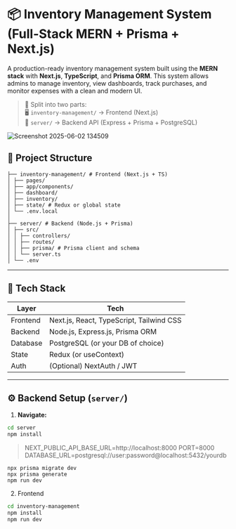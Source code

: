 # 📦 Inventory Management System (Full-Stack MERN + Prisma + Next.js)

A production-ready inventory management system built using the **MERN stack** with **Next.js**, **TypeScript**, and **Prisma ORM**. This system allows admins to manage inventory, view dashboards, track purchases, and monitor expenses with a clean and modern UI.

> 🚀 Split into two parts:  
> 🖥️ `inventory-management/` → Frontend (Next.js)  
> 🔧 `server/` → Backend API (Express + Prisma + PostgreSQL)


![Screenshot 2025-06-02 134509](https://github.com/user-attachments/assets/f6cb99a5-9110-45b9-9130-afd1461e93e0)


## 📁 Project Structure
```
├── inventory-management/ # Frontend (Next.js + TS)
│ ├── pages/
│ ├── app/components/
│ ├── dashboard/
│ ├── inventory/
│ ├── state/ # Redux or global state
│ └── .env.local
│
├── server/ # Backend (Node.js + Prisma)
│ ├── src/
│ │ ├── controllers/
│ │ ├── routes/
│ │ ├── prisma/ # Prisma client and schema
│ │ └── server.ts
│ └── .env
```

---

## 🧰 Tech Stack

| Layer     | Tech                                      |
|-----------|-------------------------------------------|
| Frontend  | Next.js, React, TypeScript, Tailwind CSS  |
| Backend   | Node.js, Express.js, Prisma ORM           |
| Database  | PostgreSQL (or your DB of choice)         |
| State     | Redux (or useContext)                     |
| Auth      | (Optional) NextAuth / JWT                 |

---

## ⚙️ Backend Setup (`server/`)

1. **Navigate:**

```bash
cd server
npm install
```
> NEXT_PUBLIC_API_BASE_URL=http://localhost:8000
> PORT=8000
> DATABASE_URL=postgresql://user:password@localhost:5432/yourdb

```
npx prisma migrate dev
npx prisma generate
npm run dev
```

2. Frontend
```bash
cd inventory-management
npm install
npm run dev
```


